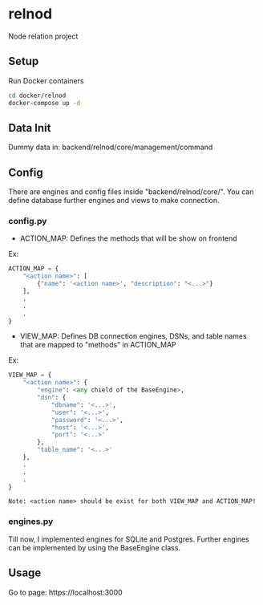 # relnod
Node relation project

## Setup

Run Docker containers

```bash
cd docker/relnod
docker-compose up -d
```

## Data Init

Dummy data in: backend/relnod/core/management/command

## Config

There are engines and config files inside "backend/relnod/core/".
You can define database further engines and views to make connection. 

### config.py

* ACTION_MAP: Defines the methods that will be show on frontend

Ex:
```python
ACTION_MAP = {
    "<action name>": [
        {"name": '<action name>', "description": "<...>"}
    ],
    .
    .
    .
}
``` 

* VIEW_MAP: Defines DB connection engines, DSNs, and table names that are mapped to
            "methods" in ACTION_MAP

Ex:
```python
VIEW_MAP = {
    "<action name>": {
        "engine": <any chield of the BaseEngine>,
        "dsn": {
            "dbname": '<...>',
            "user": '<...>',
            "password": '<...>',
            "host": '<...>',
            "port": '<...>'
        },
        "table_name": '<...>'
    },
    .
    .
    .
}
```

```
Note: <action name> should be exist for both VIEW_MAP and ACTION_MAP!
```

### engines.py

Till now, I implemented engines for SQLite and Postgres. Further engines
can be implemented by using the BaseEngine class.


## Usage

Go to page: https://localhost:3000
